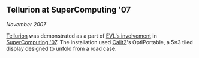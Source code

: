 ## Tellurion at SuperComputing '07

*November 2007*

[Tellurion][] was demonstrated as a part of [EVL's involvement][evl] in [SuperComputing '07][sc07]. The installation used [Calit2][]'s OptIPortable, a 5&times;3 tiled display designed to unfold from a road case.

[tellurion]: research.html#tellurion
[evl]:       http://www.evl.uic.edu/core.php?mod=4&amp;type=4&amp;indi=538
[sc07]:      http://sc07.supercomp.org/
[calit2]:    http://www.calit2.net/
